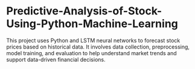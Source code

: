 # Predictive-Analysis-of-Stock-Using-Python-Machine-Learning
This project uses Python and LSTM neural networks to forecast stock prices based on historical data. It involves data collection, preprocessing, model training, and evaluation to help understand market trends and support data-driven financial decisions.
